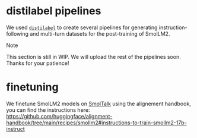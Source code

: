 # distilabel pipelines

We used [`distilabel`](https://github.com/argilla-io/distilabel) to create several pipelines for generating instruction-following and multi-turn datasets for the post-training of SmolLM2.

> [!NOTE]
> This section is still in WIP. We will upload the rest of the pipelines soon. Thanks for your patience!

# finetuning

We finetune SmolLM2 models on [SmolTalk](https://huggingface.co/datasets/HuggingFaceTB/smoltalk) using the alignement handbook, you can find the instructions here: https://github.com/huggingface/alignment-handbook/tree/main/recipes/smollm2#instructions-to-train-smollm2-17b-instruct 
